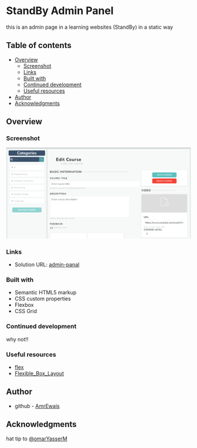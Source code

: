 # StandBy Admin Panel

this is an admin page in a learning websites (StandBy) in a static way

## Table of contents

- [Overview](#overview)
  - [Screenshot](#screenshot)
  - [Links](#links)
  - [Built with](#built-with)
  - [Continued development](#continued-development)
  - [Useful resources](#useful-resources)
- [Author](#author)
- [Acknowledgments](#acknowledgments)

## Overview

### Screenshot

![](Screenshot.png)

### Links

- Solution URL: [admin-panal](https://amrewais.github.io/admin-panel/)

### Built with

- Semantic HTML5 markup
- CSS custom properties
- Flexbox
- CSS Grid



### Continued development

why not!!

### Useful resources

- [flex](https://css-tricks.com/almanac/properties/f/flex/)
- [Flexible_Box_Layout](https://developer.mozilla.org/en-US/docs/Web/CSS/CSS_Flexible_Box_Layout/Controlling_Ratios_of_Flex_Items_Along_the_Main_Ax#a_first_look)


## Author

- github - [AmrEwais](https://github.com/AmrEwais)

## Acknowledgments

hat tip to [@omarYasserM](https://github.com/omarYasserM)
